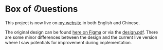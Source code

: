 # Box of のuestions

This project is now live on [my website](https://qbox.zerotiger.ca/login) in both English and Chinese. 

The original design can be found [here on Figma](https://www.figma.com/design/nxHhaO0iNtQVWWTq7PYtOa/QA_Asker?node-id=0-1&t=mmHSmTSQBKICPcc7-1) or via the [design.pdf](design.pdf). There are some minor differences between the design and the current live version where I saw potentials for improvement during implementation. 

